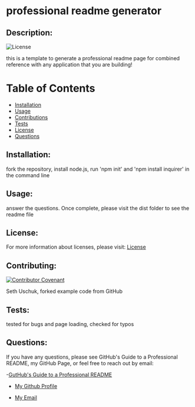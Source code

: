 
# professional readme generator


## Description:

![License](https://img.shields.io/badge/License-MIT-blue.svg "License Badge")

this is a template to generate a professional readme page for combined reference with any application that you are building!


# Table of Contents 

- [Installation](#installation)
- [Usage](#usage)
- [Contributions](#contributions)
- [Tests](#tests)
- [License](#license)
- [Questions](#questions)

## Installation:

fork the repository, install node.js, run 'npm init' and 'npm install inquirer' in the command line


## Usage:

answer the questions. Once complete, please visit the dist folder to see the readme file



## License:


For more information about licenses, please visit:
[License](https://opensource.org/licenses/MIT)



## Contributing:

[![Contributor Covenant](https://img.shields.io/badge/Contributor%20Covenant-v2.0%20adopted-ff69b4.svg)](CODE_OF_CONDUCT.md)

Seth Uschuk, forked example code from GitHub


## Tests:

tested for bugs and page loading, checked for typos


## Questions:


If you have any questions, please see GitHub's Guide to a Professional README, my GitHub Page, or feel free to reach out by email:

-[GutHub's Guide to a Professional README](https://github.com/coding-boot-camp/potential-enigma/blob/master/readme-guide.md)


- [My Github Profile](https://github.com/suschuk24)


- [My Email](suschuk24@gmail.com)

  